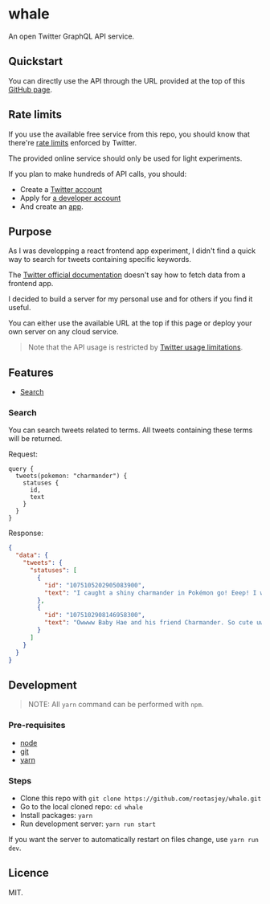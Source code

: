 # whale

An open Twitter GraphQL API service.

## Quickstart

You can directly use the API through the URL provided at the top of this [GitHub page](https://github.com/rootasjey/whale).

## Rate limits

If you use the available free service from this repo, you should know that there're [rate limits](https://developer.twitter.com/en/docs/basics/rate-limits) enforced by Twitter.

The provided online service should only be used for light experiments.

If you plan to make hundreds of API calls, you should:

* Create a [Twitter account](https://twitter.com/)
* Apply for [a developer account](https://dev.twitter.com/)
* And create an [app](https://developer.twitter.com/en/apps).

## Purpose

As I was developping a react frontend app experiment, I didn't find a quick way to search for tweets containing specific keywords.

The [Twitter official documentation](https://developer.twitter.com) doesn't say how to fetch data from a frontend app.

I decided to build a server for my personal use and for others if you find it useful.

You can either use the available URL at the top if this page or deploy your own server on any cloud service.

> Note that the API usage is restricted by [Twitter usage limitations](https://developer.twitter.com/en/docs/basics/rate-limits).

## Features

* [Search](#search)

### Search

You can search tweets related to terms. All tweets containing these terms will be returned.

Request:

```gql
query {
  tweets(pokemon: "charmander") {
    statuses {
      id,
      text
    }
  }
}
```

Response:

```json
{
  "data": {
    "tweets": {
      "statuses": [
        {
          "id": "1075105202905083900",
          "text": "I caught a shiny charmander in Pokémon go! Eeep! I wuvs him!💕 https://t.co/XHhSFZGi6V"
        },
        {
          "id": "1075102908146958300",
          "text": "Owwww Baby Hae and his friend Charmander. So cute uwu https://t.co/gJ0LiaL1Q3"
        }
      ]
    }
  }
}
```

## Development

>NOTE: All `yarn` command can be performed with `npm`.

### Pre-requisites

* [node](https://nodejs.org)
* [git](https://git-scm.com)
* [yarn](https://yarnpkg.com)

### Steps

* Clone this repo with `git clone https://github.com/rootasjey/whale.git`
* Go to the local cloned repo: `cd whale`
* Install packages: `yarn`
* Run development server: `yarn run start`

If you want the server to automatically restart on files change, use `yarn run dev`.

## Licence

MIT.
